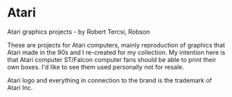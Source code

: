 # Atari
Atari graphics projects - by Robert Tercsi, Robson

These are  projects for Atari computers, mainly reproduction of graphics that Atari made in the 90s and I re-created for my collection.
My intention here is that Atari computer ST/Falcon computer fans should be able to print their own boxes. I'd like to see them used personally not for resale.

Atari logo and everything in connection to the brand is the trademark of Atari Inc.



